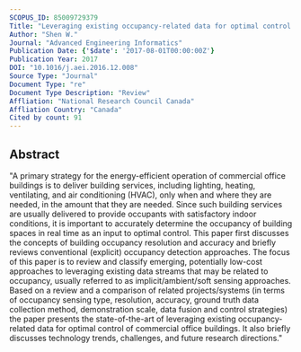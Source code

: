 ```yaml
---
SCOPUS_ID: 85009729379
Title: "Leveraging existing occupancy-related data for optimal control of commercial office buildings: A review"
Author: "Shen W."
Journal: "Advanced Engineering Informatics"
Publication Date: {'$date': '2017-08-01T00:00:00Z'}
Publication Year: 2017
DOI: "10.1016/j.aei.2016.12.008"
Source Type: "Journal"
Document Type: "re"
Document Type Description: "Review"
Affliation: "National Research Council Canada"
Affliation Country: "Canada"
Cited by count: 91
---
```


## Abstract
"A primary strategy for the energy-efficient operation of commercial office buildings is to deliver building services, including lighting, heating, ventilating, and air conditioning (HVAC), only when and where they are needed, in the amount that they are needed. Since such building services are usually delivered to provide occupants with satisfactory indoor conditions, it is important to accurately determine the occupancy of building spaces in real time as an input to optimal control. This paper first discusses the concepts of building occupancy resolution and accuracy and briefly reviews conventional (explicit) occupancy detection approaches. The focus of this paper is to review and classify emerging, potentially low-cost approaches to leveraging existing data streams that may be related to occupancy, usually referred to as implicit/ambient/soft sensing approaches. Based on a review and a comparison of related projects/systems (in terms of occupancy sensing type, resolution, accuracy, ground truth data collection method, demonstration scale, data fusion and control strategies) the paper presents the state-of-the-art of leveraging existing occupancy-related data for optimal control of commercial office buildings. It also briefly discusses technology trends, challenges, and future research directions."
